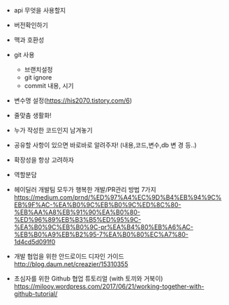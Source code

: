 - api 무엇을 사용할지

- 버전확인하기

- 맥과 호환성

- git 사용

  - 브랜치설정
  - git ignore
  - commit 내용, 시기

- 변수명 설정(https://his2070.tistory.com/6)

- 줄맞춤 생활화!

- 누가 작성한 코드인지 남겨놓기

- 공유할 사항이 있으면 바로바로 알려주자! (내용,코드,변수,db 변 경 등..)

- 확장성을 항상 고려하자

- 역할분담

- 헤이딜러 개발팀 모두가 행복한 개발/PR관리 방법 7가지
  https://medium.com/prnd/%ED%97%A4%EC%9D%B4%EB%94%9C%EB%9F%AC-%EA%B0%9C%EB%B0%9C%ED%8C%80-%EB%AA%A8%EB%91%90%EA%B0%80-%ED%96%89%EB%B3%B5%ED%95%9C-%EA%B0%9C%EB%B0%9C-pr%EA%B4%80%EB%A6%AC-%EB%B0%A9%EB%B2%95-7%EA%B0%80%EC%A7%80-1d4cd5d091f0

- 개발 협업을 위한 안드로이드 디자인 가이드
  http://blog.daum.net/creazier/15310355
  
- 초심자를 위한 Github 협업 튜토리얼 (with 토끼와 거북이)
  https://milooy.wordpress.com/2017/06/21/working-together-with-github-tutorial/

